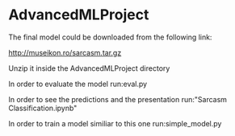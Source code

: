 # AdvancedMLProject
The final model could be downloaded from the following link:

http://museikon.ro/sarcasm.tar.gz

Unzip it inside the AdvancedMLProject directory

In order to evaluate the model run:eval.py

In order to see the predictions and the presentation run:"Sarcasm Classification.ipynb"

In order to train a model similiar to this one run:simple_model.py
